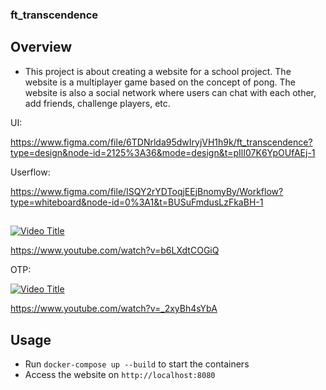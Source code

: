 ### ft_transcendence

## Overview

- This project is about creating a website for a school project. The website is a multiplayer game based on the concept of pong. The website is also a social network where users can chat with each other, add friends, challenge players, etc.

UI:

https://www.figma.com/file/6TDNrlda95dwIryjVH1h9k/ft_transcendence?type=design&node-id=2125%3A36&mode=design&t=pIlI07K6YpOUfAEj-1

Userflow:

https://www.figma.com/file/ISQY2rYDToqjEEjBnomyBy/Workflow?type=whiteboard&node-id=0%3A1&t=BUSuFmdusLzFkaBH-1

##

[![Video Title](https://img.youtube.com/vi/b6LXdtCOGiQ/0.jpg)](https://www.youtube.com/watch?v=b6LXdtCOGiQ)

https://www.youtube.com/watch?v=b6LXdtCOGiQ

OTP:

[![Video Title](https://img.youtube.com/vi/_2xyBh4sYbA/0.jpg)](https://www.youtube.com/watch?v=_2xyBh4sYbA)

https://www.youtube.com/watch?v=_2xyBh4sYbA

## Usage

- Run `docker-compose up --build` to start the containers
- Access the website on `http://localhost:8080`
